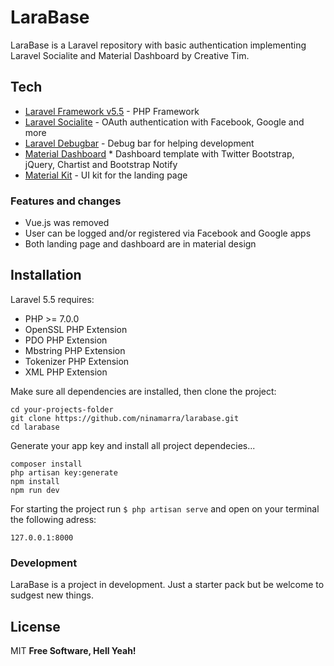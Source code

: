 # LaraBase
LaraBase is a Laravel repository with basic authentication implementing Laravel Socialite and Material Dashboard by Creative Tim.

## Tech
* [Laravel Framework v5.5](https://laravel.com/) - PHP Framework
* [Laravel Socialite](https://github.com/laravel/socialite) - OAuth authentication with Facebook, Google and more
* [Laravel Debugbar](https://github.com/barryvdh/laravel-debugbar) - Debug bar for helping development
* [Material Dashboard](https://www.creative-tim.com/product/material-dashboard) * Dashboard template with Twitter Bootstrap, jQuery, Chartist and Bootstrap Notify
* [Material Kit](https://www.creative-tim.com/product/material-kit) - UI kit for the landing page

### Features and changes
* Vue.js was removed
* User can be logged and/or registered via Facebook and Google apps
* Both landing page and dashboard are in material design

## Installation
Laravel 5.5 requires:
* PHP >= 7.0.0
* OpenSSL PHP Extension
* PDO PHP Extension
* Mbstring PHP Extension
* Tokenizer PHP Extension
* XML PHP Extension

Make sure all dependencies are installed, then clone the project:

```
cd your-projects-folder
git clone https://github.com/ninamarra/larabase.git
cd larabase
```

Generate your app key and install all project dependecies...

```
composer install
php artisan key:generate
npm install
npm run dev
```

For starting the project run `$ php artisan serve` and open on your terminal the following adress:

```
127.0.0.1:8000
```

### Development

LaraBase is a project in development. Just a starter pack but be welcome to sudgest new things.

License
----
MIT
**Free Software, Hell Yeah!**
